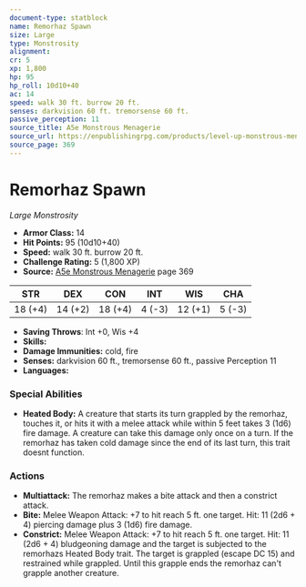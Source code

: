 ```yaml
---
document-type: statblock
name: Remorhaz Spawn
size: Large
type: Monstrosity
alignment: 
cr: 5
xp: 1,800
hp: 95
hp_roll: 10d10+40
ac: 14
speed: walk 30 ft. burrow 20 ft.
senses: darkvision 60 ft. tremorsense 60 ft. 
passive_perception: 11
source_title: A5e Monstrous Menagerie
source_url: https://enpublishingrpg.com/products/level-up-monstrous-menagerie-a5e
source_page: 369
---
```


# Remorhaz Spawn

*Large* *Monstrosity*

- **Armor Class:** 14
- **Hit Points:** 95 (10d10+40)
- **Speed:** walk 30 ft. burrow 20 ft.
- **Challenge Rating:** 5 (1,800 XP)
- **Source:** [A5e Monstrous Menagerie](https://enpublishingrpg.com/products/level-up-monstrous-menagerie-a5e) page 369

| STR | DEX | CON | INT | WIS | CHA |
| --- | --- | --- | --- | --- | --- |
| 18 (+4) | 14 (+2) | 18 (+4) | 4 (-3) | 12 (+1) | 5 (-3) |

- **Saving Throws**: Int +0, Wis +4
- **Skills:** 
- **Damage Immunities:** cold, fire
- **Senses:** darkvision 60 ft., tremorsense 60 ft., passive Perception 11
- **Languages:** 

### Special Abilities

- **Heated Body:** A creature that starts its turn grappled by the remorhaz, touches it, or hits it with a melee attack while within 5 feet takes 3 (1d6) fire damage. A creature can take this damage only once on a turn. If the remorhaz has taken cold damage since the end of its last turn, this trait doesnt function.

### Actions

- **Multiattack:** The remorhaz makes a bite attack and then a constrict attack.
- **Bite:** Melee Weapon Attack: +7 to hit  reach 5 ft.  one target. Hit: 11 (2d6 + 4) piercing damage plus 3 (1d6) fire damage.
- **Constrict:** Melee Weapon Attack: +7 to hit  reach 5 ft.  one target. Hit: 11 (2d6 + 4) bludgeoning damage  and the target is subjected to the remorhazs Heated Body trait. The target is grappled (escape DC 15) and restrained while grappled. Until this grapple ends  the remorhaz can't grapple another creature.
